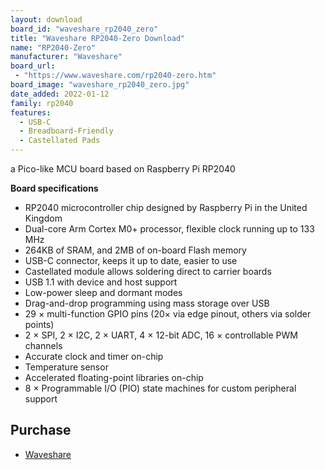 ```yaml
---
layout: download
board_id: "waveshare_rp2040_zero"
title: "Waveshare RP2040-Zero Download"
name: "RP2040-Zero"
manufacturer: "Waveshare"
board_url:
 - "https://www.waveshare.com/rp2040-zero.htm"
board_image: "waveshare_rp2040_zero.jpg"
date_added: 2022-01-12
family: rp2040
features:
  - USB-C
  - Breadboard-Friendly
  - Castellated Pads
---
```


a Pico-like MCU board based on Raspberry Pi RP2040

**Board specifications**

  - RP2040 microcontroller chip designed by Raspberry Pi in the United Kingdom
  - Dual-core Arm Cortex M0+ processor, flexible clock running up to 133 MHz
  - 264KB of SRAM, and 2MB of on-board Flash memory
  - USB-C connector, keeps it up to date, easier to use
  - Castellated module allows soldering direct to carrier boards
  - USB 1.1 with device and host support
  - Low-power sleep and dormant modes
  - Drag-and-drop programming using mass storage over USB
  - 29 × multi-function GPIO pins (20× via edge pinout, others via solder points)
  - 2 × SPI, 2 × I2C, 2 × UART, 4 × 12-bit ADC, 16 × controllable PWM channels
  - Accurate clock and timer on-chip
  - Temperature sensor
  - Accelerated floating-point libraries on-chip
  - 8 × Programmable I/O (PIO) state machines for custom peripheral support

## Purchase
* [Waveshare](https://www.waveshare.com/rp2040-zero.htm)
